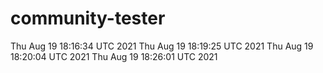 # community-tester
Thu Aug 19 18:16:34 UTC 2021
Thu Aug 19 18:19:25 UTC 2021
Thu Aug 19 18:20:04 UTC 2021
Thu Aug 19 18:26:01 UTC 2021
